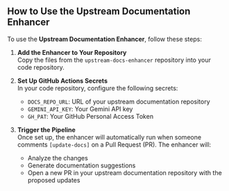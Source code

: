 ## How to Use the Upstream Documentation Enhancer

To use the **Upstream Documentation Enhancer**, follow these steps:

1. **Add the Enhancer to Your Repository**  
   Copy the files from the `upstream-docs-enhancer` repository into your code repository.

2. **Set Up GitHub Actions Secrets**  
   In your code repository, configure the following secrets:

   - `DOCS_REPO_URL`: URL of your upstream documentation repository  
   - `GEMINI_API_KEY`: Your Gemini API key  
   - `GH_PAT`: Your GitHub Personal Access Token

3. **Trigger the Pipeline**  
   Once set up, the enhancer will automatically run when someone comments `[update-docs]` on a Pull Request (PR). The enhancer will:

   - Analyze the changes
   - Generate documentation suggestions
   - Open a new PR in your upstream documentation repository with the proposed updates
